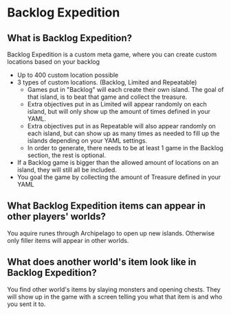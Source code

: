 # Backlog Expedition

## What is Backlog Expedition?

Backlog Expedition is a custom meta game, where you can create custom locations based on your backlog
- Up to 400 custom location possible
- 3 types of custom locations. (Backlog, Limited and Repeatable)
  - Games put in "Backlog" will each create their own island. The goal of that island, is to beat that game and collect the treasure.
  - Extra objectives put in as Limited will appear randomly on each island, but will only show up the amount of times defined in your YAML.
  - Extra objectives put in as Repeatable will also appear randomly on each island, but can show up as many times as needed to fill up the islands depending on your YAML settings.
  - In order to generate, there needs to be at least 1 game in the Backlog section, the rest is optional.
- If a Backlog game is bigger than the allowed amount of locations on an island, they will still all be included.
- You goal the game by collecting the amount of Treasure defined in your YAML

## What Backlog Expedition items can appear in other players' worlds?

You aquire runes through Archipelago to open up new islands.
Otherwise only filler items will appear in other worlds.

## What does another world's item look like in Backlog Expedition?

You find other world's items by slaying monsters and opening chests. They will show up in the game with a screen telling you what that item is and who you sent it to.
